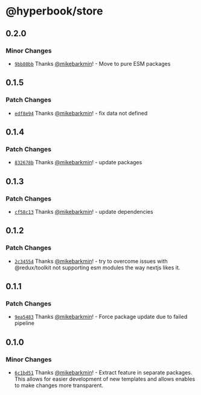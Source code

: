 # @hyperbook/store

## 0.2.0

### Minor Changes

- [`9bb80bb`](https://github.com/openpatch/hyperbook/commit/9bb80bbd711a2ec11d84f2263c581d42e92fd7de) Thanks [@mikebarkmin](https://github.com/mikebarkmin)! - Move to pure ESM packages

## 0.1.5

### Patch Changes

- [`edf8e94`](https://github.com/openpatch/hyperbook/commit/edf8e943e9b9c393121cfc1d859dc91e44af30c1) Thanks [@mikebarkmin](https://github.com/mikebarkmin)! - fix data not defined

## 0.1.4

### Patch Changes

- [`832678b`](https://github.com/openpatch/hyperbook/commit/832678b39f6a1a6e5cdd361c9c384d341762c09e) Thanks [@mikebarkmin](https://github.com/mikebarkmin)! - update packages

## 0.1.3

### Patch Changes

- [`cf58c13`](https://github.com/openpatch/hyperbook/commit/cf58c13ca19aaba8e20e6e1cb27ab3ebbfb74d37) Thanks [@mikebarkmin](https://github.com/mikebarkmin)! - update dependencies

## 0.1.2

### Patch Changes

- [`2c34554`](https://github.com/openpatch/hyperbook/commit/2c34554f64359fb995190b1465daddfa3e0101c0) Thanks [@mikebarkmin](https://github.com/mikebarkmin)! - try to overcome issues with @redux/toolkit not supporting esm modules the way nextjs likes it.

## 0.1.1

### Patch Changes

- [`9ea5483`](https://github.com/openpatch/hyperbook/commit/9ea5483512fd5134f6823104a68fecea2c50cb00) Thanks [@mikebarkmin](https://github.com/mikebarkmin)! - Force package update due to failed pipeline

## 0.1.0

### Minor Changes

- [`6c1bd51`](https://github.com/openpatch/hyperbook/commit/6c1bd51e7ded1b2094ba590e5d8ddc5c0f6254b8) Thanks [@mikebarkmin](https://github.com/mikebarkmin)! - Extract feature in separate packages. This allows for easier development of new templates and allows enables to make changes more transparent.
